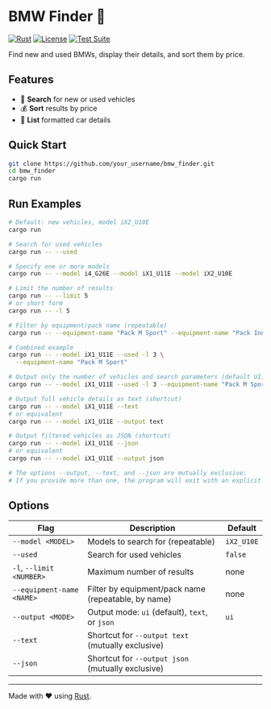 # BMW Finder 🚗

[![Rust](https://img.shields.io/badge/Rust-🦀-orange.svg)](https://www.rust-lang.org/)
[![License](https://img.shields.io/badge/License-MIT-blue.svg)](LICENSE)
[![Test Suite](https://github.com/Riges/bmw-finder/actions/workflows/ci.yml/badge.svg?branch=master)](https://github.com/Riges/bmw-finder/actions/workflows/ci.yml)

Find new and used BMWs, display their details, and sort them by price.

## Features

- 🔎 **Search** for new or used vehicles
- 💰 **Sort** results by price
- 📜 **List** formatted car details

## Quick Start

```bash
git clone https://github.com/your_username/bmw_finder.git
cd bmw_finder
cargo run
```

## Run Examples

```bash
# Default: new vehicles, model iX2_U10E
cargo run

# Search for used vehicles
cargo run -- --used

# Specify one or more models
cargo run -- --model i4_G26E --model iX1_U11E --model iX2_U10E

# Limit the number of results
cargo run -- --limit 5
# or short form
cargo run -- -l 5

# Filter by equipment/pack name (repeatable)
cargo run -- --equipment-name "Pack M Sport" --equipment-name "Pack Innovation"

# Combined example
cargo run -- --model iX1_U11E --used -l 3 \
  --equipment-name "Pack M Sport"

# Output only the number of vehicles and search parameters (default UI)
cargo run -- --model iX1_U11E --used -l 3 --equipment-name "Pack M Sport"

# Output full vehicle details as text (shortcut)
cargo run -- --model iX1_U11E --text
# or equivalent
cargo run -- --model iX1_U11E --output text

# Output filtered vehicles as JSON (shortcut)
cargo run -- --model iX1_U11E --json
# or equivalent
cargo run -- --model iX1_U11E --output json

# The options --output, --text, and --json are mutually exclusive:
# If you provide more than one, the program will exit with an explicit error.
```

## Options

| Flag                      | Description                                         | Default    |
| ------------------------- | --------------------------------------------------- | ---------- |
| `--model <MODEL>`         | Models to search for (repeatable)                   | `iX2_U10E` |
| `--used`                  | Search for used vehicles                            | `false`    |
| `-l`, `--limit <NUMBER>`  | Maximum number of results                           | none       |
| `--equipment-name <NAME>` | Filter by equipment/pack name (repeatable, by name) | none       |
| `--output <MODE>`         | Output mode: `ui` (default), `text`, or `json`      | `ui`       |
| `--text`                  | Shortcut for `--output text` (mutually exclusive)   |            |
| `--json`                  | Shortcut for `--output json` (mutually exclusive)   |            |

---

Made with ❤️ using [Rust](https://www.rust-lang.org/).
